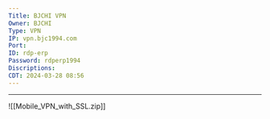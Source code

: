 ```yaml
---
Title: BJCHI VPN
Owner: BJCHI
Type: VPN
IP: vpn.bjc1994.com
Port: 
ID: rdp-erp
Password: rdperp1994
Discriptions: 
CDT: 2024-03-28 08:56
---
```

------
![[Mobile_VPN_with_SSL.zip]]